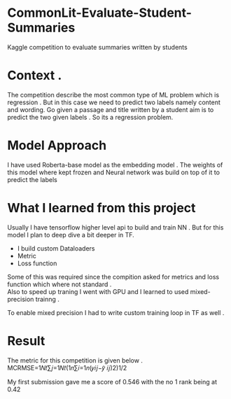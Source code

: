 # CommonLit-Evaluate-Student-Summaries
Kaggle competition to evaluate summaries written by students 

# Context . 

The competition describe the most common type of ML problem which is regression . But in this case we need to predict two labels namely content and wording. 
Go given a passage and title written by a student aim is to predict the two given labels . So its a regression problem.

# Model Approach<br> 

I have used Roberta-base model as the embedding model . The weights of this model where kept frozen and Neural network was build on top of it to predict the labels


# What I learned from this project 

Usually I have tensorflow higher level api to build and train NN . But for this model I plan to deep dive a bit deeper in TF.
-  I build custom Dataloaders
- Metric 
- Loss function <br>

Some of this was required since the compition asked for metrics and loss function which where not standard . <br>
Also to speed up traning I went with GPU and I learned to used mixed-precision trainng . <br>

To enable mixed precision I had to write custom training loop in TF as well . 

# Result 

The metric for this competition is given below . 
MCRMSE=1𝑁𝑡∑𝑗=1𝑁𝑡(1𝑛∑𝑖=1𝑛(𝑦𝑖𝑗−𝑦̂ 𝑖𝑗)2)1/2

My first submission gave me a score of 0.546 with the no 1 rank being at 0.42 
